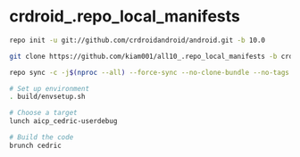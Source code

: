 # crdroid_.repo_local_manifests

```bash
repo init -u git://github.com/crdroidandroid/android.git -b 10.0
```
```bash
git clone https://github.com/kiam001/all10_.repo_local_manifests -b crdroid .repo/local_manifests
```
```bash
repo sync -c -j$(nproc --all) --force-sync --no-clone-bundle --no-tags
```

```bash
# Set up environment
. build/envsetup.sh

# Choose a target
lunch aicp_cedric-userdebug

# Build the code
brunch cedric
```

